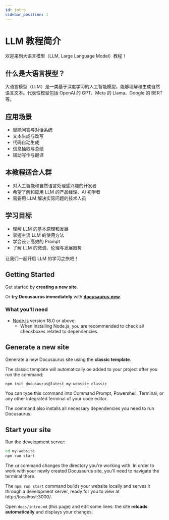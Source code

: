 ```yaml
---
id: intro
sidebar_position: 1
---
```


# LLM 教程简介

欢迎来到大语言模型（LLM, Large Language Model）教程！

## 什么是大语言模型？

大语言模型（LLM）是一类基于深度学习的人工智能模型，能够理解和生成自然语言文本。代表性模型包括 OpenAI 的 GPT、Meta 的 Llama、Google 的 BERT 等。

## 应用场景
- 智能问答与对话系统
- 文本生成与改写
- 代码自动生成
- 信息抽取与总结
- 辅助写作与翻译

## 本教程适合人群
- 对人工智能和自然语言处理感兴趣的开发者
- 希望了解和应用 LLM 的产品经理、AI 初学者
- 需要用 LLM 解决实际问题的技术人员

## 学习目标
- 理解 LLM 的基本原理和发展
- 掌握主流 LLM 的使用方法
- 学会设计高效的 Prompt
- 了解 LLM 的微调、伦理与发展趋势

让我们一起开启 LLM 的学习之旅吧！

## Getting Started

Get started by **creating a new site**.

Or **try Docusaurus immediately** with **[docusaurus.new](https://docusaurus.new)**.

### What you'll need

- [Node.js](https://nodejs.org/en/download/) version 18.0 or above:
  - When installing Node.js, you are recommended to check all checkboxes related to dependencies.

## Generate a new site

Generate a new Docusaurus site using the **classic template**.

The classic template will automatically be added to your project after you run the command:

```bash
npm init docusaurus@latest my-website classic
```

You can type this command into Command Prompt, Powershell, Terminal, or any other integrated terminal of your code editor.

The command also installs all necessary dependencies you need to run Docusaurus.

## Start your site

Run the development server:

```bash
cd my-website
npm run start
```

The `cd` command changes the directory you're working with. In order to work with your newly created Docusaurus site, you'll need to navigate the terminal there.

The `npm run start` command builds your website locally and serves it through a development server, ready for you to view at http://localhost:3000/.

Open `docs/intro.md` (this page) and edit some lines: the site **reloads automatically** and displays your changes.
